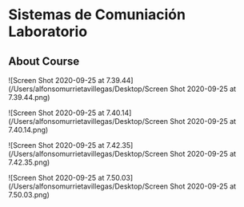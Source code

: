 

# Sistemas de Comuniación Laboratorio

## About Course

![Screen Shot 2020-09-25 at 7.39.44](/Users/alfonsomurrietavillegas/Desktop/Screen Shot 2020-09-25 at 7.39.44.png)

![Screen Shot 2020-09-25 at 7.40.14](/Users/alfonsomurrietavillegas/Desktop/Screen Shot 2020-09-25 at 7.40.14.png)

![Screen Shot 2020-09-25 at 7.42.35](/Users/alfonsomurrietavillegas/Desktop/Screen Shot 2020-09-25 at 7.42.35.png)

![Screen Shot 2020-09-25 at 7.50.03](/Users/alfonsomurrietavillegas/Desktop/Screen Shot 2020-09-25 at 7.50.03.png)

